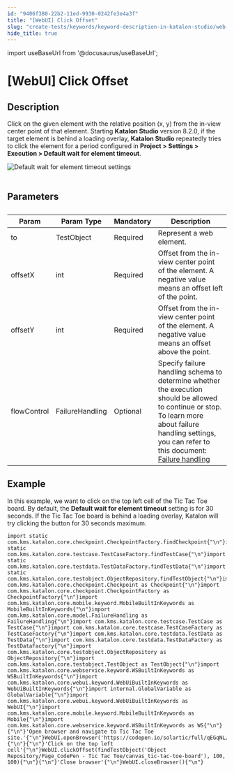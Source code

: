 ```yaml
---
id: "9406f380-22b2-11ed-9930-0242fe3e4a3f"
title: "[WebUI] Click Offset"
slug: "create-tests/keywords/keyword-description-in-katalon-studio/web-ui-keywords/webui-click-offset"
hide_title: true
---
```

import useBaseUrl from '@docusaurus/useBaseUrl';


# <a id="id_0" class="anchor_top_offset"/><a id="ariaid-title1" class="anchor_top_offset"/>[WebUI] Click Offset


## <a id="id_0__id_1" class="anchor_top_offset"/>Description

                        
<p xmlns="http://www.w3.org/1999/xhtml" className="p">Click on the given element with the relative position (x, y) from the in-view center point of that element. Starting <strong className="ph b">Katalon Studio</strong> version 8.2.0, if the target element is behind a loading overlay, <strong className="ph b">Katalon Studio</strong> repeatedly tries to click the element for a period configured in <strong className="ph b">Project &gt; Settings &gt; Execution &gt; Default wait for element timeout</strong>.</p> 
            
<p xmlns="http://www.w3.org/1999/xhtml" className="p"> <img className="image" src={useBaseUrl("https://github.com/katalon-studio/docs-images/raw/master/katalon-studio/docs/wait-for-element-timeout/KS-OVERLAY-Default-timeout-settings.png")} alt="Default wait for element timeout settings" /><br /><br /> </p> 
        

## <a id="id_0__id_2" class="anchor_top_offset"/>Parameters

                        
<table xmlns="http://www.w3.org/1999/xhtml" className="table anchor_top_offset" id="id_0__b66eb177-cdd8-4265-8764-5d877724e71d"><caption /><thead className="thead"><tr className><th className="entry anchor_top_offset" id="id_0__b66eb177-cdd8-4265-8764-5d877724e71d__entry__1">Param</th><th className="entry anchor_top_offset" id="id_0__b66eb177-cdd8-4265-8764-5d877724e71d__entry__2">Param Type</th><th className="entry anchor_top_offset" id="id_0__b66eb177-cdd8-4265-8764-5d877724e71d__entry__3">Mandatory</th><th className="entry anchor_top_offset" id="id_0__b66eb177-cdd8-4265-8764-5d877724e71d__entry__4">Description</th></tr></thead><tbody className="tbody"><tr className><td className="entry" headers="id_0__b66eb177-cdd8-4265-8764-5d877724e71d__entry__1 id_0__b66eb177-cdd8-4265-8764-5d877724e71d__entry__2 id_0__b66eb177-cdd8-4265-8764-5d877724e71d__entry__3 id_0__b66eb177-cdd8-4265-8764-5d877724e71d__entry__4 ">to</td><td className="entry" headers="id_0__b66eb177-cdd8-4265-8764-5d877724e71d__entry__1 id_0__b66eb177-cdd8-4265-8764-5d877724e71d__entry__2 id_0__b66eb177-cdd8-4265-8764-5d877724e71d__entry__3 id_0__b66eb177-cdd8-4265-8764-5d877724e71d__entry__4 ">TestObject</td><td className="entry" headers="id_0__b66eb177-cdd8-4265-8764-5d877724e71d__entry__1 id_0__b66eb177-cdd8-4265-8764-5d877724e71d__entry__2 id_0__b66eb177-cdd8-4265-8764-5d877724e71d__entry__3 id_0__b66eb177-cdd8-4265-8764-5d877724e71d__entry__4 ">Required</td><td className="entry" headers="id_0__b66eb177-cdd8-4265-8764-5d877724e71d__entry__1 id_0__b66eb177-cdd8-4265-8764-5d877724e71d__entry__2 id_0__b66eb177-cdd8-4265-8764-5d877724e71d__entry__3 id_0__b66eb177-cdd8-4265-8764-5d877724e71d__entry__4 ">Represent a web element.</td></tr><tr className><td className="entry" headers="id_0__b66eb177-cdd8-4265-8764-5d877724e71d__entry__1 id_0__b66eb177-cdd8-4265-8764-5d877724e71d__entry__2 id_0__b66eb177-cdd8-4265-8764-5d877724e71d__entry__3 id_0__b66eb177-cdd8-4265-8764-5d877724e71d__entry__4 ">offsetX</td><td className="entry" headers="id_0__b66eb177-cdd8-4265-8764-5d877724e71d__entry__1 id_0__b66eb177-cdd8-4265-8764-5d877724e71d__entry__2 id_0__b66eb177-cdd8-4265-8764-5d877724e71d__entry__3 id_0__b66eb177-cdd8-4265-8764-5d877724e71d__entry__4 ">int</td><td className="entry" headers="id_0__b66eb177-cdd8-4265-8764-5d877724e71d__entry__1 id_0__b66eb177-cdd8-4265-8764-5d877724e71d__entry__2 id_0__b66eb177-cdd8-4265-8764-5d877724e71d__entry__3 id_0__b66eb177-cdd8-4265-8764-5d877724e71d__entry__4 ">Required</td><td className="entry" headers="id_0__b66eb177-cdd8-4265-8764-5d877724e71d__entry__1 id_0__b66eb177-cdd8-4265-8764-5d877724e71d__entry__2 id_0__b66eb177-cdd8-4265-8764-5d877724e71d__entry__3 id_0__b66eb177-cdd8-4265-8764-5d877724e71d__entry__4 ">Offset from the in-view center point of the element. A negative value means an offset left of the point.</td></tr><tr className><td className="entry" headers="id_0__b66eb177-cdd8-4265-8764-5d877724e71d__entry__1 id_0__b66eb177-cdd8-4265-8764-5d877724e71d__entry__2 id_0__b66eb177-cdd8-4265-8764-5d877724e71d__entry__3 id_0__b66eb177-cdd8-4265-8764-5d877724e71d__entry__4 ">offsetY</td><td className="entry" headers="id_0__b66eb177-cdd8-4265-8764-5d877724e71d__entry__1 id_0__b66eb177-cdd8-4265-8764-5d877724e71d__entry__2 id_0__b66eb177-cdd8-4265-8764-5d877724e71d__entry__3 id_0__b66eb177-cdd8-4265-8764-5d877724e71d__entry__4 ">int</td><td className="entry" headers="id_0__b66eb177-cdd8-4265-8764-5d877724e71d__entry__1 id_0__b66eb177-cdd8-4265-8764-5d877724e71d__entry__2 id_0__b66eb177-cdd8-4265-8764-5d877724e71d__entry__3 id_0__b66eb177-cdd8-4265-8764-5d877724e71d__entry__4 ">Required</td><td className="entry" headers="id_0__b66eb177-cdd8-4265-8764-5d877724e71d__entry__1 id_0__b66eb177-cdd8-4265-8764-5d877724e71d__entry__2 id_0__b66eb177-cdd8-4265-8764-5d877724e71d__entry__3 id_0__b66eb177-cdd8-4265-8764-5d877724e71d__entry__4 ">Offset from the in-view center point of the element. A negative value means an offset above the point.</td></tr><tr className><td className="entry" headers="id_0__b66eb177-cdd8-4265-8764-5d877724e71d__entry__1 id_0__b66eb177-cdd8-4265-8764-5d877724e71d__entry__2 id_0__b66eb177-cdd8-4265-8764-5d877724e71d__entry__3 id_0__b66eb177-cdd8-4265-8764-5d877724e71d__entry__4 ">flowControl</td><td className="entry" headers="id_0__b66eb177-cdd8-4265-8764-5d877724e71d__entry__1 id_0__b66eb177-cdd8-4265-8764-5d877724e71d__entry__2 id_0__b66eb177-cdd8-4265-8764-5d877724e71d__entry__3 id_0__b66eb177-cdd8-4265-8764-5d877724e71d__entry__4 ">FailureHandling</td><td className="entry" headers="id_0__b66eb177-cdd8-4265-8764-5d877724e71d__entry__1 id_0__b66eb177-cdd8-4265-8764-5d877724e71d__entry__2 id_0__b66eb177-cdd8-4265-8764-5d877724e71d__entry__3 id_0__b66eb177-cdd8-4265-8764-5d877724e71d__entry__4 ">Optional</td><td className="entry" headers="id_0__b66eb177-cdd8-4265-8764-5d877724e71d__entry__1 id_0__b66eb177-cdd8-4265-8764-5d877724e71d__entry__2 id_0__b66eb177-cdd8-4265-8764-5d877724e71d__entry__3 id_0__b66eb177-cdd8-4265-8764-5d877724e71d__entry__4 ">Specify failure handling schema to determine whether the execution should be allowed to continue or stop. To learn more about failure handling settings, you can refer to this document: <a className="xref" href="/maintain/configure-failure-handling-settings-in-katalon-studio#id_1">Failure handling</a>       </td></tr></tbody></table> 
        

## <a id="id_0__id_3" class="anchor_top_offset"/>Example

                        
<p xmlns="http://www.w3.org/1999/xhtml" className="p">In this example, we want to click on the top left cell of the Tic Tac Toe board. By default, the <strong className="ph b">Default wait for element timeout</strong> setting is for 30 seconds. If the Tic Tac Toe board is behind a loading overlay, Katalon will try clicking the button for 30 seconds maximum.</p> 
            
<pre xmlns="http://www.w3.org/1999/xhtml" className="pre codeblock"><code>import static com.kms.katalon.core.checkpoint.CheckpointFactory.findCheckpoint{"\n"}import static com.kms.katalon.core.testcase.TestCaseFactory.findTestCase{"\n"}import static com.kms.katalon.core.testdata.TestDataFactory.findTestData{"\n"}import static com.kms.katalon.core.testobject.ObjectRepository.findTestObject{"\n"}import com.kms.katalon.core.checkpoint.Checkpoint as Checkpoint{"\n"}import com.kms.katalon.core.checkpoint.CheckpointFactory as CheckpointFactory{"\n"}import com.kms.katalon.core.mobile.keyword.MobileBuiltInKeywords as MobileBuiltInKeywords{"\n"}import com.kms.katalon.core.model.FailureHandling as FailureHandling{"\n"}import com.kms.katalon.core.testcase.TestCase as TestCase{"\n"}import com.kms.katalon.core.testcase.TestCaseFactory as TestCaseFactory{"\n"}import com.kms.katalon.core.testdata.TestData as TestData{"\n"}import com.kms.katalon.core.testdata.TestDataFactory as TestDataFactory{"\n"}import com.kms.katalon.core.testobject.ObjectRepository as ObjectRepository{"\n"}import com.kms.katalon.core.testobject.TestObject as TestObject{"\n"}import com.kms.katalon.core.webservice.keyword.WSBuiltInKeywords as WSBuiltInKeywords{"\n"}import com.kms.katalon.core.webui.keyword.WebUiBuiltInKeywords as WebUiBuiltInKeywords{"\n"}import internal.GlobalVariable as GlobalVariable{"\n"}import com.kms.katalon.core.webui.keyword.WebUiBuiltInKeywords as WebUI{"\n"}import com.kms.katalon.core.mobile.keyword.MobileBuiltInKeywords as Mobile{"\n"}import com.kms.katalon.core.webservice.keyword.WSBuiltInKeywords as WS{"\n"}{"\n"}'Open browser and navigate to Tic Tac Toe site.'{"\n"}WebUI.openBrowser('https://codepen.io/solartic/full/qEGqNL/'){"\n"}{"\n"}'Click on the top left cell'{"\n"}WebUI.clickOffset(findTestObject('Object Repository/Page_CodePen - Tic Tac Toe/canvas_tic-tac-toe-board'), 100, 100){"\n"}{"\n"}'Close browser'{"\n"}WebUI.closeBrowser(){"\n"}</code></pre> 
        
